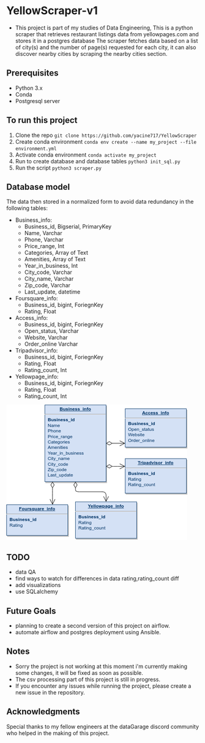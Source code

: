 # YellowScraper-v1
- This project is part of my studies of Data Engineering, This is a python scraper that retrieves restaurant listings data from yellowpages.com and stores it in a postgres database
The scraper fetches data based on a list of city(s) and the number of page(s) requested for each city, it can also discover nearby cities by scraping the nearby cities section.

## Prerequisites
- Python 3.x
- Conda
- Postgresql server

## To run this project
1) Clone the repo `git clone https://github.com/yacine717/YellowScraper`
2) Create conda environment `conda env create --name my_project --file environment.yml`
3) Activate conda environment `conda activate my_project` 
4) Run to create database and database tables `python3 init_sql.py`
5) Run the script `python3 scraper.py`

## Database model
The data then stored in a normalized form to avoid data redundancy in the following tables:
- Business_info:
  - Business_id, Bigserial, PrimaryKey
  - Name, Varchar
  - Phone, Varchar
  - Price_range, Int
  - Categories, Array of Text
  - Amenities, Array of Text
  - Year_in_business, Int
  - City_code, Varchar
  - City_name, Varchar
  - Zip_code, Varchar
  - Last_update, datetime
- Foursquare_info:
  - Business_id, bigint, ForiegnKey
  - Rating, Float
- Access_info:
  - Business_id, bigint, ForiegnKey
  - Open_status, Varchar
  - Website, Varchar
  - Order_online Varchar
- Tripadvisor_info:
  - Business_id, bigint, ForiegnKey
  - Rating, Float
  - Rating_count, Int
- Yellowpage_info:
  - Business_id, bigint, ForiegnKey
  - Rating, Float
  - Rating_count, Int

![Database Diagram](assets/database_model.png)

## TODO
  - data QA
  - find ways to watch for differences in data rating,rating_count diff
  - add visualizations
  - use SQLalchemy

## Future Goals
  - planning to create a second version of this project on airflow.
  - automate airflow and postgres deployment using Ansible.

## Notes
- Sorry the project is not working at this moment i'm currently making some changes, it will be fixed as soon as possible. 
- The csv processing part of this project is still in progress.
- If you encounter any issues while running the project, please create a new issue in the repository.

## Acknowledgments
Special thanks to my fellow engineers at the dataGarage discord community who helped in the making of this project.
